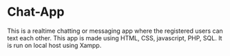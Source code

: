 # Chat-App
This is a realtime chatting or messaging app where the registered users can text each other.
This app is made using HTML, CSS, javascript, PHP, SQL. It is run on local host using Xampp.
